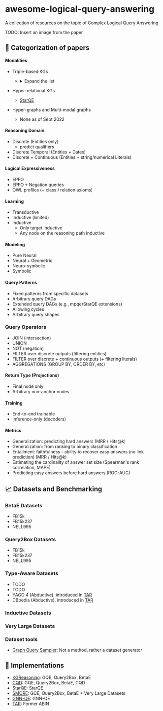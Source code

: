 # awesome-logical-query-answering
A collection of resources on the topic of Complex Logical Query Answering

TODO: Insert an image from the paper


## :scroll: Categorization of papers

#### Modalities

- Triple-based KGs
  - <details>
        <summary>Expand the list</summary>

        * [GQE](https://proceedings.neurips.cc/paper/2018/file/ef50c335cca9f340bde656363ebd02fd-Paper.pdf), NeurIPS 2018  
        * [GQE+hashing](https://ieeexplore.ieee.org/abstract/document/8970688/?casa_token=gLHFmr7V2ekAAAAA:wwDbUufdkwHTQo68pansuhJsJ2XQAF0P21_mQSu75KVRUkgqARmXBs_VEmFOkFgz_Lq-FXP8OA), ICDM 2019  
        * [Query2Box](https://openreview.net/pdf?id=BJgr4kSFDS), ICLR 2020  
        * [BetaE](https://proceedings.neurips.cc/paper/2020/file/e43739bba7cdb577e9e3e4e42447f5a5-Paper.pdf)  
    </details> 

- Hyper-relational KGs
  - [StarQE](https://arxiv.org/abs/2106.08166)
- Hyper-graphs and Multi-modal graphs
  - None as of Sept 2022

#### Reasoning Domain

- Discrete (Entities only)
    - predict qualifiers
- Discrete Temporal (Entities + Dates)
- Discrete + Continuous (Entities + string/numerical Literals)


#### Logical Expressiveness

- EPFO
- EPFO + Negation queries
- OWL profiles (+ class / relation axioms)

#### Learning

- Transductive
- Inductive (limited)
- Inductive
    - Only target inductive
    - Any node on the reasoning path inductive

#### Modeling

- Pure Neural
- Neural + Geometric
- Neuro-symbolic
- Symbolic

#### Query Patterns

- Fixed patterns from specific datasets
- Arbitrary query DAGs
- Extended query DAGs (e.g., mpqe/StarQE extensions)
- Allowing cycles
- Arbitrary query shapes

### Query Operators

- JOIN (intersection)
- UNION 
- NOT (negation)
- FILTER over discrete outputs (filtering entities)
- FILTER over discrete + continuous outputs (+ filtering literals)
- AGGREGATIONS (GROUP BY, ORDER BY, etc)

#### Return Type (Projections)

- Final node only
- Arbitrary non-anchor nodes

#### Training

- End-to-end trainable
- Inference-only (decoders)

#### Metrics

- Generalization: predicting hard answers (MRR / Hits@k)
- Generalization: from ranking to binary classification
- Entailment: faithfulness - ability to recover easy answers (no link prediction) (MRR / Hits@k)
- Estimating the cardinality of answer set size (Spearman's rank correlation, MAPE)
- Predicting easy answers before hard answers (ROC-AUC)


## 📈 Datasets and Benchmarking

### BetaE Datasets

- FB15k
- FB15k237
- NELL995

### Query2Box Datasets

- FB15k
- FB15k237
- NELL995

### Type-Aware Datasets

- TODO
- TODO
- YAGO 4 (Abductive), introduced in [TAR](https://github.com/lilv98/TAR)
- DBpedia (Abductive), introduced in [TAR](https://github.com/lilv98/TAR)

### Inductive Datasets

### Very Large Datasets

### Dataset tools

- [Graph Query Sampler](https://github.com/miselico/graph_query_sampler): Not a method, rather a dataset generator


## :wrench: Implementations

- [KGReasoning](https://github.com/snap-stanford/KGReasoning): GQE, Query2Box, BetaE
- [CQD](https://github.com/pminervini/KGReasoning): GQE, Query2Box, BetaE, CQD
- [StarQE](https://github.com/DimitrisAlivas/StarQE): StarQE
- [SMORE](https://github.com/google-research/smore): GQE, Query2Box, BetaE + Very Large Datasets
- [GNN-QE](https://github.com/DeepGraphLearning/GNN-QE): GNN-QE
- [TAR](https://github.com/lilv98/TAR): Former ABIN


